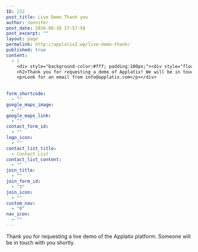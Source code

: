 ```yaml
---
ID: 222
post_title: Live Demo Thank you
author: Jennifer
post_date: 2016-06-16 17:57:50
post_excerpt: ""
layout: page
permalink: http://applatix2.wp/live-demo-thank/
published: true
content:
  - |
    <div style="background-color:#fff; padding:100px;"><div style="float: left;"><img style="padding: 0px 30px 0px 0px;"src="http://applatix2.wp/wp-content/uploads/2016/06/Thankyou-18.png"/></div>
    <h2>Thank you for requesting a demo of Applatix! We will be in touch shortly.</h2>
    <p>Look for an email from info@applatix.com</p></div>
    
    
form_shortcode:
  - ""
google_maps_image:
  - ""
google_maps_link:
  - ""
contact_form_id:
  - ""
logo_icon:
  - ""
contact_list_title:
  - Contact List
contact_list_content:
  - ""
join_title:
  - ""
join_form_id:
  - "3"
join_icon:
  - ""
custom_nav:
  - "0"
nav_icon:
  - ""
---
```

<p>Thank you for requesting a live demo of the Applatix platform. Someone will be in touch with you shortly.</p>